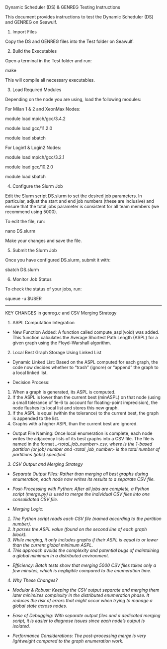 Dynamic Scheduler (DS) & GENREG Testing Instructions

This document provides instructions to test the Dynamic Scheduler (DS) and GENREG on Seawulf.

1. Import Files

Copy the DS and GENREG files into the Test folder on Seawulf.

2. Build the Executables

Open a terminal in the Test folder and run:

make

This will compile all necessary executables.

3. Load Required Modules

Depending on the node you are using, load the following modules:

For Milan 1 & 2 and XeonMax Nodes:

module load mpich/gcc/3.4.2

module load gcc/11.2.0

module load sbatch

For Login1 & Login2 Nodes:

module load mpich/gcc/3.2.1

module load gcc/10.2.0

module load sbatch

4. Configure the Slurm Job

Edit the Slurm script DS.slurm to set the desired job parameters. In particular, adjust the start and end job numbers (these are inclusive) and ensure that the total jobs parameter is consistent for all team members (we recommend using 5000).

To edit the file, run:

nano DS.slurm

Make your changes and save the file.

5. Submit the Slurm Job

Once you have configured DS.slurm, submit it with:

sbatch DS.slurm

6. Monitor Job Status

To check the status of your jobs, run:

squeue -u $USER

_____________________________________________________________________________________________________________________________

KEY CHANGES in genreg.c and CSV Merging Strategy

1. ASPL Computation Integration
   
- New Function Added:
A function called compute_aspl(void) was added. This function calculates the Average Shortest Path Length (ASPL) for a given graph using the Floyd–Warshall algorithm.

2. Local Best Graph Storage Using Linked List
   
- Dynamic Linked List:
Based on the ASPL computed for each graph, the code now decides whether to “trash” (ignore) or “append” the graph to a local linked list.

- Decision Process:
1) When a graph is generated, its ASPL is computed.
2) If the ASPL is lower than the current best (minASPL) on that node (using a small tolerance of 1e-6 to account for floating-point imprecision), the node flushes its local list and stores this new graph.
3) If the ASPL is equal (within the tolerance) to the current best, the graph is appended to the list.
4) Graphs with a higher ASPL than the current best are ignored.

- Output File Naming:
Once local enumeration is complete, each node writes the adjacency lists of its best graphs into a CSV file. The file is named in the format <i>_<total_job_number>.csv, where <i> is the 1-based partition (or job) number and <total_job_number> is the total number of partitions (jobs) specified.

3. CSV Output and Merging Strategy
   
- Separate Output Files:
Rather than merging all best graphs during enumeration, each node now writes its results to a separate CSV file.

- Post-Processing with Python:
After all jobs are complete, a Python script (merge.py) is used to merge the individual CSV files into one consolidated CSV file.

- Merging Logic:
1) The Python script reads each CSV file (named according to the partition number).
2) It parses the ASPL value (found on the second line of each graph block).
3) While merging, it only includes graphs if their ASPL is equal to or lower than the current global minimum ASPL.
4) This approach avoids the complexity and potential bugs of maintaining a global minimum in a distributed environment.

- Efficiency:
Batch tests show that merging 5000 CSV files takes only a few minutes, which is negligible compared to the enumeration time.

4. Why These Changes?

- Modular & Robust:
Keeping the CSV output separate and merging them later minimizes complexity in the distributed enumeration phase. It reduces the risk of errors that might occur when trying to manage a global state across nodes.

- Ease of Debugging:
With separate output files and a dedicated merging script, it is easier to diagnose issues since each node’s output is isolated.

- Performance Considerations:
The post-processing merge is very lightweight compared to the graph enumeration work.
